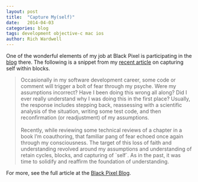 ```yaml
---
layout: post
title:  "Capture My(self)"
date:   2014-04-03
categories: blog
tags: development objective-c mac ios
author: Rich Wardwell
---
```


One of the wonderful elements of my job at Black Pixel is participating in the [blog](http://blackpixel.com/blog) there.  The following is a snippet from my [recent article](http://blackpixel.com/blog/2014/03/capturing-myself.html) on capturing self within blocks.  


<blockquote>
Occasionally in my software development career, some code or comment will trigger a bolt of fear through my psyche.  Were my assumptions incorrect?  Have I been doing this wrong all along?  Did I ever really understand why I was doing this in the first place?  Usually, the response includes stepping back, reassessing with a scientific analysis of the situation, writing some test code, and then reconfirmation (or readjustment) of my assumptions.
<BR><BR>
Recently, while reviewing some technical reviews of a chapter in a book I’m coauthoring, that familiar pang of fear echoed once again through my consciousness.  The target of this loss of faith and understanding revolved around my assumptions and understanding of retain cycles, blocks, and capturing of `self`.  As in the past, it was time to solidify and reaffirm the foundation of understanding.  
</blockquote>

For more, see the full article at the [Black Pixel Blog](http://blackpixel.com/blog/2014/03/capturing-myself.html).
